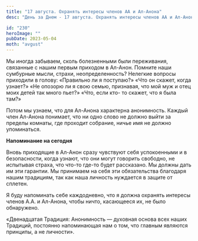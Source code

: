 ```yaml
---
title: "17 августа. Охранять интересы членов АА и Ал-Анона"
desc: "День за Днем - 17 августа. Охранять интересы членов АА и Ал-Анона"

id: "230"
heroImage: ""
pubDate: 2023-05-04
moth: "avgust"
---
```


Мы иногда забываем, сколь болезненными были переживания, связанные с нашим
первым приходом в Ал-Анон. Помните наши сумбурные мысли, страхи,
неопределенность? Нелегкие вопросы приходили в голову: «Правильно ли я
поступаю?» «Что он скажет, когда узнает?» «Не опозорю ли я свою семью,
признавая, что мой муж и отец моих детей так много пьет?» «Что, если кто- то
скажет, что я была там?»

Потом мы узнаем, что для Ал-Анона характерна анонимность. Каждый член Ал-Анона
понимает, что ни одно слово не должно выйти за пределы комнаты, где проходит
собрание, ничье имя не должно упоминаться.

**Напоминание на сегодня**

Вновь приходящие в Ал-Анон сразу чувствуют себя успокоенными и в безопасности,
когда узнают, что они могут говорить свободно, не испытывая страха, что что-то
где-то будет рассказано. Мы должны дать им эти гарантии. Мы принимаем на себя
эти обязательства благодаря нашим традициям, так как наша личность нуждается в
защите от сплетен.

Я буду напоминать себе каждодневно, что я должна охранять интересы членов А.А.
и Ал-Анона, чтобы ничто, касающееся их, не было обнаружено.

«Двенадцатая Традиция: Анонимность — духовная основа всех наших Традиций,
постоянно напоминающая нам о том, что главным являются принципы, а не
личности».
